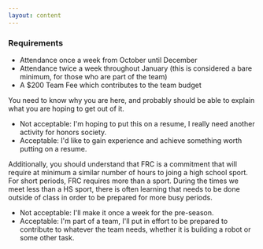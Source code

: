 ```yaml
---
layout: content
---
```


### Requirements

* Attendance once a week from October until December
* Attendance twice a week throughout January (this is considered a bare minimum, for those who are part of the team)
* A $200 Team Fee which contributes to the team budget

You need to know why you are here, and probably should be able to explain what you are hoping to get out of it. 

* Not acceptable: I'm hoping to put this on a resume, I really need another activity for honors society.
* Acceptable: I'd like to gain experience and achieve something worth putting on a resume.

Additionally, you should understand that FRC is a commitment that will require at minimum a similar number of hours
to joing a high school sport. For short periods, FRC requires more than a sport. During the times we meet less than a 
HS sport, there is often learning that needs to be done outside of class in order to be prepared for more busy periods.

* Not acceptable: I'll make it once a week for the pre-season.
* Acceptable: I'm part of a team, I'll put in effort to be prepared to contribute to whatever the team needs, 
  whether it is building a robot or some other task.